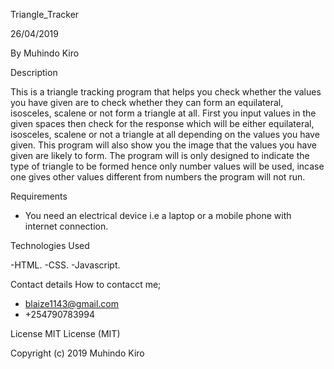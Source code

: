 Triangle_Tracker

26/04/2019

By Muhindo Kiro

Description

This is a triangle tracking program that helps you check whether the values you have given are to check whether they can form an equilateral, isosceles, scalene or not form a triangle at all. First you input values in the given spaces then check for the response which will be either equilateral, isosceles, scalene or not a triangle at all depending on the values you have given. This program will also show you the image that the values you have given are likely to form. The program will is only designed to indicate the type of triangle to be formed hence only number values will be used, incase one gives other values different from numbers the program will not run.

Requirements
* You need an electrical device i.e a laptop or a mobile phone with internet connection.

Technologies Used

-HTML.
-CSS.
-Javascript.

Contact details
How to contacct me;
- blaize1143@gmail.com
- +254790783994

License
MIT License (MIT)

Copyright (c) 2019 Muhindo Kiro
